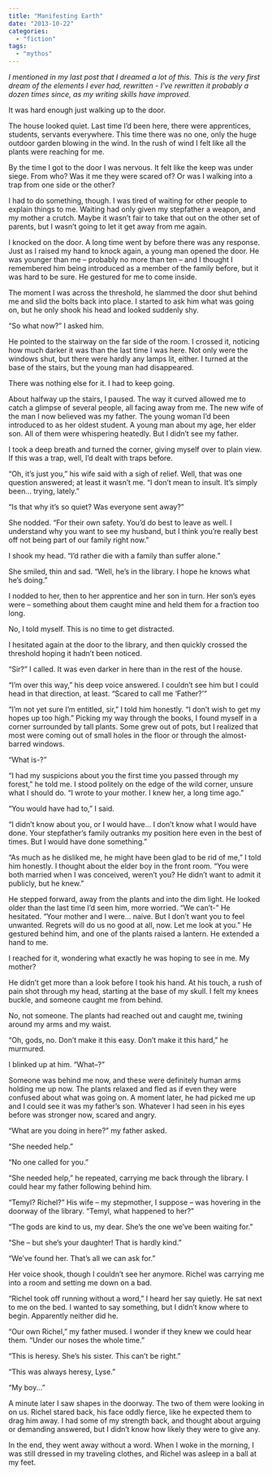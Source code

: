 ```yaml
---
title: "Manifesting Earth"
date: "2013-10-22"
categories: 
  - "fiction"
tags: 
  - "mythos"
---
```


_I mentioned in my last post that I dreamed a lot of this. This is the very first dream of the elements I ever had, rewritten - I've rewritten it probably a dozen times since, as my writing skills have improved._ 

It was hard enough just walking up to the door.

The house looked quiet. Last time I’d been here, there were apprentices, students, servants everywhere. This time there was no one, only the huge outdoor garden blowing in the wind. In the rush of wind I felt like all the plants were reaching for me.

By the time I got to the door I was nervous. It felt like the keep was under siege. From who? Was it me they were scared of? Or was I walking into a trap from one side or the other?

I had to do something, though. I was tired of waiting for other people to explain things to me. Waiting had only given my stepfather a weapon, and my mother a crutch. Maybe it wasn’t fair to take that out on the other set of parents, but I wasn’t going to let it get away from me again.

I knocked on the door. A long time went by before there was any response. Just as I raised my hand to knock again, a young man opened the door. He was younger than me – probably no more than ten – and I thought I remembered him being introduced as a member of the family before, but it was hard to be sure. He gestured for me to come inside.

The moment I was across the threshold, he slammed the door shut behind me and slid the bolts back into place. I started to ask him what was going on, but he only shook his head and looked suddenly shy.

“So what now?” I asked him.

He pointed to the stairway on the far side of the room. I crossed it, noticing how much darker it was than the last time I was here. Not only were the windows shut, but there were hardly any lamps lit, either. I turned at the base of the stairs, but the young man had disappeared.

There was nothing else for it. I had to keep going.

About halfway up the stairs, I paused. The way it curved allowed me to catch a glimpse of several people, all facing away from me. The new wife of the man I now believed was my father. The young woman I’d been introduced to as her oldest student. A young man about my age, her elder son. All of them were whispering heatedly. But I didn’t see my father.

I took a deep breath and turned the corner, giving myself over to plain view. If this was a trap, well, I’d dealt with traps before.

“Oh, it’s just you,” his wife said with a sigh of relief. Well, that was one question answered; at least it wasn’t me. “I don’t mean to insult. It’s simply been… trying, lately.”

“Is that why it’s so quiet? Was everyone sent away?”

She nodded. “For their own safety. You’d do best to leave as well. I understand why you want to see my husband, but I think you’re really best off not being part of our family right now.”

I shook my head. “I’d rather die with a family than suffer alone.”

She smiled, thin and sad. “Well, he’s in the library. I hope he knows what he’s doing.”

I nodded to her, then to her apprentice and her son in turn. Her son’s eyes were – something about them caught mine and held them for a fraction too long.

No, I told myself. This is no time to get distracted.

I hesitated again at the door to the library, and then quickly crossed the threshold hoping it hadn’t been noticed.

“Sir?” I called. It was even darker in here than in the rest of the house.

“I’m over this way,” his deep voice answered. I couldn’t see him but I could head in that direction, at least. “Scared to call me ‘Father?’”

“I’m not yet sure I’m entitled, sir,” I told him honestly. “I don’t wish to get my hopes up too high.” Picking my way through the books, I found myself in a corner surrounded by tall plants. Some grew out of pots, but I realized that most were coming out of small holes in the floor or through the almost-barred windows.

“What is-?”

“I had my suspicions about you the first time you passed through my forest,” he told me. I stood politely on the edge of the wild corner, unsure what I should do. “I wrote to your mother. I knew her, a long time ago.”

“You would have had to,” I said.

“I didn’t know about you, or I would have… I don’t know what I would have done. Your stepfather’s family outranks my position here even in the best of times. But I would have done something.”

“As much as he disliked me, he might have been glad to be rid of me,” I told him honestly. I thought about the elder boy in the front room. “You were both married when I was conceived, weren’t you? He didn’t want to admit it publicly, but he knew.”

He stepped forward, away from the plants and into the dim light. He looked older than the last time I’d seen him, more worried. “We can’t-” He hesitated. “Your mother and I were… naive. But I don’t want you to feel unwanted. Regrets will do us no good at all, now. Let me look at you.” He gestured behind him, and one of the plants raised a lantern. He extended a hand to me.

I reached for it, wondering what exactly he was hoping to see in me. My mother?

He didn’t get more than a look before I took his hand. At his touch, a rush of pain shot through my head, starting at the base of my skull. I felt my knees buckle, and someone caught me from behind.

No, not someone. The plants had reached out and caught me, twining around my arms and my waist.

“Oh, gods, no. Don’t make it this easy. Don’t make it this hard,” he murmured.

I blinked up at him. “What–?”

Someone was behind me now, and these were definitely human arms holding me up now. The plants relaxed and fled as if even they were confused about what was going on. A moment later, he had picked me up and I could see it was my father’s son. Whatever I had seen in his eyes before was stronger now, scared and angry.

“What are you doing in here?” my father asked.

“She needed help.”

“No one called for you.”

“She needed help,” he repeated, carrying me back through the library. I could hear my father following behind him.

“Temyl? Richel?” His wife – my stepmother, I suppose – was hovering in the doorway of the library. “Temyl, what happened to her?”

“The gods are kind to us, my dear. She’s the one we’ve been waiting for.”

“She – but she’s your daughter! That is hardly kind.”

“We’ve found her. That’s all we can ask for.”

Her voice shook, though I couldn’t see her anymore. Richel was carrying me into a room and setting me down on a bad.

“Richel took off running without a word,” I heard her say quietly. He sat next to me on the bed. I wanted to say something, but I didn’t know where to begin. Apparently neither did he.

“Our own Richel,” my father mused. I wonder if they knew we could hear them. “Under our noses the whole time.”

“This is heresy. She’s his sister. This can’t be right.”

“This was always heresy, Lyse.”

“My boy...”

A minute later I saw shapes in the doorway. The two of them were looking in on us. Richel stared back, his face oddly fierce, like he expected them to drag him away. I had some of my strength back, and thought about arguing or demanding answered, but I didn’t know how likely they were to give any.

In the end, they went away without a word. When I woke in the morning, I was still dressed in my traveling clothes, and Richel was asleep in a ball at my feet.
